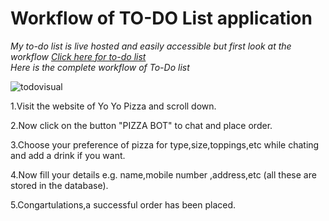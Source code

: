 # Workflow of TO-DO List application
*My to-do list is live hosted and easily accessible but first look at the workflow [Click here for to-do list]( https://sonutodolist.herokuapp.com/)*</br>
*Here is the complete workflow of To-Do list*

![todovisual](https://user-images.githubusercontent.com/43922639/102268106-de99a480-3f40-11eb-91ab-3526b4001a86.png)


1.Visit the website of Yo Yo Pizza and scroll down.

2.Now click on the button "PIZZA BOT" to chat and place order.

3.Choose your preference of pizza for type,size,toppings,etc while chating and add a drink if you want.

4.Now fill your details e.g. name,mobile number ,address,etc (all these are stored in the database).

5.Congartulations,a successful order has been placed.
